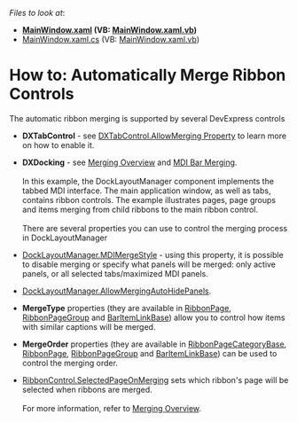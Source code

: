 <!-- default file list -->
*Files to look at*:

* **[MainWindow.xaml](./CS/WpfApplication1/MainWindow.xaml) (VB: [MainWindow.xaml.vb](./VB/WpfApplication1/MainWindow.xaml.vb))**
* [MainWindow.xaml.cs](./CS/WpfApplication1/MainWindow.xaml.cs) (VB: [MainWindow.xaml.vb](./VB/WpfApplication1/MainWindow.xaml.vb))
<!-- default file list end -->
# How to: Automatically Merge Ribbon Controls


<p>The automatic ribbon merging is supported by several DevExpress controls

* <strong>DXTabControl</strong> - see <a href="https://documentation.devexpress.com/#WPF/DevExpressXpfCoreDXTabControl_AllowMergingtopic">DXTabControl.AllowMerging Property</a> to learn more on how to enable it.
* <strong>DXDocking</strong> - see <a href="https://documentation.devexpress.com/#WPF/CustomDocument10587">Merging Overview</a> and <a href="https://documentation.devexpress.com/#WPF/CustomDocument9155">MDI Bar Merging</a>.<br><br>In this example, the DockLayoutManager component implements the tabbed MDI interface. The main application window, as well as tabs, contains ribbon controls. The example illustrates pages, page groups and items merging from child ribbons to the main ribbon control.<br><br>There are several properties you can use to control the merging process in DockLayoutManager

* <a href="https://documentation.devexpress.com/#WPF/DevExpressXpfDockingDockLayoutManager_MDIMergeStyletopic">DockLayoutManager.MDIMergeStyle</a> - using this property, it is possible to disable merging or specify what panels will be merged: only active panels, or all selected tabs/maximized MDI panels.
* <a href="https://documentation.devexpress.com/#WPF/DevExpressXpfDockingDockLayoutManager_AllowMergingAutoHidePanelstopic">DockLayoutManager.AllowMergingAutoHidePanels</a>.
* <strong>MergeType</strong> properties (they are available in <a href="https://documentation.devexpress.com/WPF/DevExpressXpfRibbonRibbonPage_MergeTypetopic.aspx">RibbonPage</a>, <a href="https://documentation.devexpress.com/WPF/DevExpressXpfRibbonRibbonPageGroup_MergeTypetopic.aspx">RibbonPageGroup</a> and <a href="https://documentation.devexpress.com/WPF/DevExpressXpfBarsBarItemLinkBase_MergeTypetopic.aspx">BarItemLinkBase</a>) allow you to control how items with similar captions will be merged.
* <strong>MergeOrder</strong> properties (they are available in <a href="https://documentation.devexpress.com/WPF/DevExpressXpfRibbonRibbonPageCategoryBase_MergeOrdertopic.aspx">RibbonPageCategoryBase</a>, <a href="https://documentation.devexpress.com/WPF/DevExpressXpfRibbonRibbonPage_MergeOrdertopic.aspx">RibbonPage</a>, <a href="https://documentation.devexpress.com/WPF/DevExpressXpfRibbonRibbonPageGroup_MergeOrdertopic.aspx">RibbonPageGroup</a> and <a href="https://documentation.devexpress.com/WPF/DevExpressXpfBarsBarItemLinkBase_MergeOrdertopic.aspx">BarItemLinkBase</a>) can be used to control the merging order.
* <a href="https://documentation.devexpress.com/#WPF/DevExpressXpfRibbonRibbonControl_SelectedPageOnMergingtopic">RibbonControl.SelectedPageOnMerging</a> sets which ribbon's page will be selected when ribbons are merged.<br><br>For more information, refer to <a href="https://documentation.devexpress.com/#WPF/CustomDocument10587">Merging Overview</a>.</p>

<br/>


